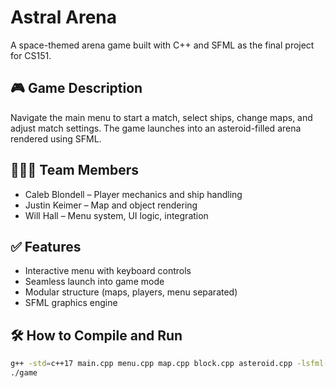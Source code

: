 # Astral Arena

A space-themed arena game built with C++ and SFML as the final project for CS151.

## 🎮 Game Description
Navigate the main menu to start a match, select ships, change maps, and adjust match settings. The game launches into an asteroid-filled arena rendered using SFML.

## 👨‍👨‍👦 Team Members
- Caleb Blondell – Player mechanics and ship handling
- Justin Keimer – Map and object rendering
- Will Hall – Menu system, UI logic, integration


## ✅ Features
- Interactive menu with keyboard controls
- Seamless launch into game mode
- Modular structure (maps, players, menu separated)
- SFML graphics engine

## 🛠️ How to Compile and Run

```bash
g++ -std=c++17 main.cpp menu.cpp map.cpp block.cpp asteroid.cpp -lsfml-graphics -lsfml-window -lsfml-system -o game
./game
